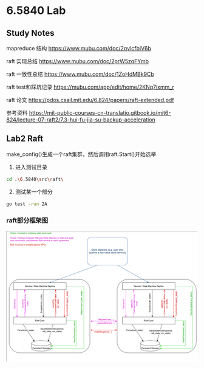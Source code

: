 # 6.5840 Lab

## Study Notes

mapreduce 结构 https://www.mubu.com/doc/2qvlcfblV6b

raft 实现总结 https://www.mubu.com/doc/2prW5zqFYmb

raft 一致性总结 https://www.mubu.com/doc/1ZoHdMBk9Cb

raft test和踩坑记录 https://mubu.com/app/edit/home/2KNq7ixmm_r

raft 论文 https://pdos.csail.mit.edu/6.824/papers/raft-extended.pdf

参考资料 https://mit-public-courses-cn-translatio.gitbook.io/mit6-824/lecture-07-raft2/7.3-hui-fu-jia-su-backup-acceleration

## Lab2 Raft
make_config()生成一个raft集群，然后调用raft.Start()开始选举
1. 进入测试目录
```bash
cd .\6.5840\src\raft\
```
2. 测试某一个部分
```bash
go test -run 2A
```


### raft部分框架图
![img.png](img.png)